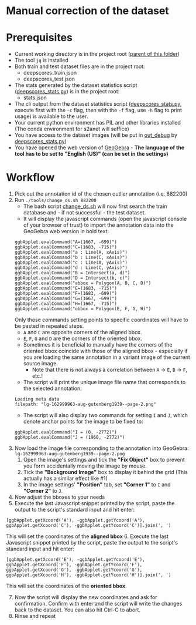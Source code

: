 # Manual correction of the dataset

# Prerequisites

* Current working directory is in the project root ([parent of this folder](..))
* The tool `jq` is installed
* Both train and test dataset files are in the project root:
    * deepscores_train.json
    * deepscores_test.json
* The stats generated by the dataset statistics script ([deepscores_stats.py](deepscores_stats.py)) is in the project root:
    * stats.json
* The cli output from the dataset statistics script ([deepscores_stats.py](deepscores_stats.py), execute first with the `-c` flag, then with the `-f` flag, use `-h` flag to print usage) is available to the user.
* Your current python environment has PIL and other libraries installed (The conda environment for s2anet will suffice)
* You have access to the dataset images (will be put in [out_debug](../out_debug) by [deepscores_stats.py](deepscores_stats.py))
* You have opened the web version of [GeoGebra](https://www.geogebra.org/classic) - **The language of the tool has to be set to "English (US)" (can be set in the settings)**


# Workflow

1. Pick out the annotation id of the chosen outlier annotation (i.e. 882200)
2. Run `./tools/change_ds.sh 882200`
    * The bash script [change_ds.sh](change_ds.sh) will now first search the train database and - if not successful - the test dataset.
    * It will display the javascript commands (open the javascript console of your browser of trust) to import the annotation data into the GeoGebra web version in bold text:
    ```
    ggbApplet.evalCommand("A=(1667, -699)")
    ggbApplet.evalCommand("C=(1683, -715)")
    ggbApplet.evalCommand("a : Line(A, xAxis)")
    ggbApplet.evalCommand("b : Line(C, xAxis)")
    ggbApplet.evalCommand("c : Line(A, yAxis)")
    ggbApplet.evalCommand("d : Line(C, yAxis)")
    ggbApplet.evalCommand("B = Intersect(a, d)")
    ggbApplet.evalCommand("D = Intersect(b, c)")
    ggbApplet.evalCommand("abbox = Polygon(A, B, C, D)")
    ggbApplet.evalCommand("E=(1683, -715)")
    ggbApplet.evalCommand("F=(1683, -699)")
    ggbApplet.evalCommand("G=(1667, -699)")
    ggbApplet.evalCommand("H=(1667, -715)")
    ggbApplet.evalCommand("obbox = Polygon(E, F, G, H)")
    ```
    Only those commands setting points to specific coordinates will have to be pasted in repeated steps.
    * `A` and `C` are opposite corners of the aligned bbox.
    * `E`, `F`, `G` and `D` are the corners of the oriented bbox.
    * Sometimes it is beneficial to manually have the corners of the oriented bbox coincide with those of the aligned bbox - especially if you are loading the same annotation in a variant image of the current source image.
        * Note that there is not always a correlation between `A` -> `E`, `B` -> `F`, etc.!
    * The script will print the unique image file name that corresponds to the selected annotation:
    ```
    Loading meta data
    filepath: "lg-162999963-aug-gutenberg1939--page-2.png"
    ```
    * The script will also display two commands for setting `I` and `J`, which denote anchor points for the image to be fixed to:
    ```
    ggbApplet.evalCommand("I = (0, -2772)")
    ggbApplet.evalCommand("J = (1960, -2772)")
    ```
3. Now load the image file corresponding to the annotation into GeoGebra: `lg-162999963-aug-gutenberg1939--page-2.png`
    1. Open the image's settings and tick the **"Fix Object"** box to prevent you form accidentally moving the image by mouse.
    2. Tick the **"Background Image"** box to display it behind the grid (This actually has a similar effect like #1)
    3. In the image settings' **"Position"** tab, set **"Corner 1"** to `I` and **"Corner 2"** to `J`.
4. Now adjust the bboxes to your needs
5. Execute the last Javascript snippet printed by the script, paste the output to the script's standard input and hit enter:
```
[ggbApplet.getXcoord('A'), -ggbApplet.getYcoord('A'), ggbApplet.getXcoord('C'), -ggbApplet.getYcoord('C')].join(', ')
```
This will set the coordinates of the **aligned bbox**
6. Execute the last Javascript snippet printed by the script, paste the output to the script's standard input and hit enter:
```
[ggbApplet.getXcoord('E'), -ggbApplet.getYcoord('E'), ggbApplet.getXcoord('F'), -ggbApplet.getYcoord('F'), ggbApplet.getXcoord('G'), -ggbApplet.getYcoord('G'), ggbApplet.getXcoord('H'), -ggbApplet.getYcoord('H')].join(', ')
```
This will set the coordinates of the **oriented bbox**.

7. Now the script will display the new coordinates and ask for confirmation. Confirm with enter and the script will write the changes back to the dataset. You can also hit Ctrl-C to abort.
8. Rinse and repeat
